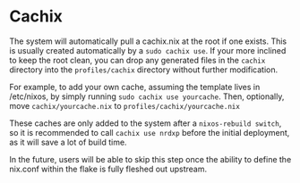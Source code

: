 # Cachix
The system will automatically pull a cachix.nix at the root if one exists.
This is usually created automatically by a `sudo cachix use`. If your more
inclined to keep the root clean, you can drop any generated files in the
`cachix` directory into the `profiles/cachix` directory without further
modification.

For example, to add your own cache, assuming the template lives in /etc/nixos,
by simply running `sudo cachix use yourcache`. Then, optionally, move
`cachix/yourcache.nix` to `profiles/cachix/yourcache.nix`

These caches are only added to the system after a `nixos-rebuild switch`, so it
is recommended to call `cachix use nrdxp` before the initial deployment, as it
will save a lot of build time.

In the future, users will be able to skip this step once the ability to define
the nix.conf within the flake is fully fleshed out upstream.
